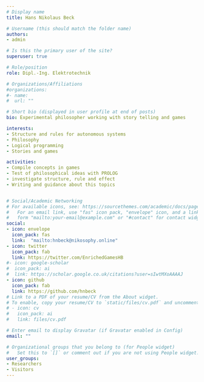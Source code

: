 ```yaml
---
# Display name
title: Hans Nikolaus Beck

# Username (this should match the folder name)
authors:
- admin

# Is this the primary user of the site?
superuser: true

# Role/position
role: Dipl.-Ing. Elektrotechnik

# Organizations/Affiliations
#organizations:
#- name: 
#  url: ""

# Short bio (displayed in user profile at end of posts)
bio: Experimental philosopher working with story telling and games

interests:
- Structure and rules for autonomous systems
- Philosophy
- Logical programming
- Stories and games

activities:
- Compile concepts in games
- Test of philosophical ideas with PROLOG
- investigate structure, rule and effect
- Writing and guidance about this topics


# Social/Academic Networking
# For available icons, see: https://sourcethemes.com/academic/docs/page-builder/#icons
#   For an email link, use "fas" icon pack, "envelope" icon, and a link in the
#   form "mailto:your-email@example.com" or "#contact" for contact widget.
social:
- icon: envelope
  icon_pack: fas
  link:  "mailto:hnbeck@nikosophy.online"
- icon: twitter
  icon_pack: fab
  link: https://twitter.com/EnrichedGamesHB
#- icon: google-scholar
#  icon_pack: ai
#  link: https://scholar.google.co.uk/citations?user=sIwtMXoAAAAJ
- icon: github
  icon_pack: fab
  link: https://github.com/hnbeck
# Link to a PDF of your resume/CV from the About widget.
# To enable, copy your resume/CV to `static/files/cv.pdf` and uncomment the lines below.
# - icon: cv
#   icon_pack: ai
#   link: files/cv.pdf

# Enter email to display Gravatar (if Gravatar enabled in Config)
email: ""

# Organizational groups that you belong to (for People widget)
#   Set this to `[]` or comment out if you are not using People widget.
user_groups:
- Researchers
- Visitors
---
```




